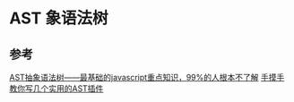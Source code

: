 # AST 象语法树




## 参考
[AST抽象语法树——最基础的javascript重点知识，99%的人根本不了解](https://segmentfault.com/a/1190000016231512)
[手摸手教你写几个实用的AST插件](https://mp.weixin.qq.com/s/HIDT3jyzOmis0jcA90hm8A)